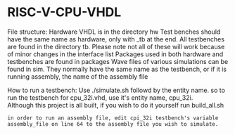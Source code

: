 # RISC-V-CPU-VHDL


File structure:
	Hardware VHDL is in the directory hw 
	Test benches should have the same name as hardware, only with _tb at the end. All testbenches are found in the directory tb. Please note not all of these will work because of minor changes in the interface list 
	Packages used in both hardware and testbenches are found in packages
	Wave files of various simulations can be found in sim. They normally have the same name as the testbench, or if it is running assembly, the name of the assembly file
	
How to run a testbench:
	Use ./simulate.sh followd by the entity name. so to run the testbench for cpu_32i.vhd, use it's entity name, cpu_32i.  
	Although this project is all built, if you wish to do it yourself run build_all.sh
	
	in order to run an assembly file, edit cpi_32i testbench's variable assembly_file on line 64 to the assembly file you wish to simulate.	
